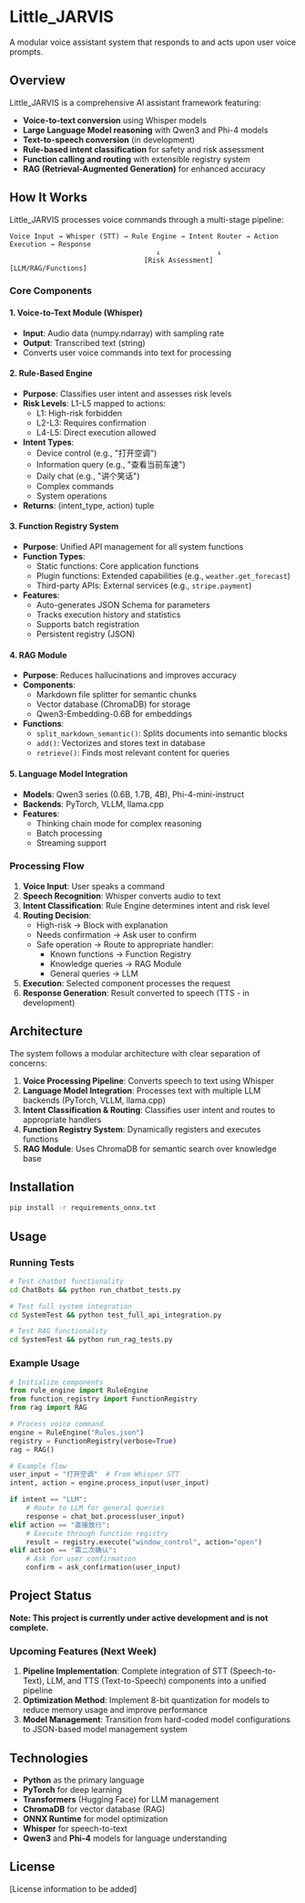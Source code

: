 # Little_JARVIS

A modular voice assistant system that responds to and acts upon user voice prompts.

## Overview

Little_JARVIS is a comprehensive AI assistant framework featuring:
- **Voice-to-text conversion** using Whisper models
- **Large Language Model reasoning** with Qwen3 and Phi-4 models
- **Text-to-speech conversion** (in development)
- **Rule-based intent classification** for safety and risk assessment
- **Function calling and routing** with extensible registry system
- **RAG (Retrieval-Augmented Generation)** for enhanced accuracy

## How It Works

Little_JARVIS processes voice commands through a multi-stage pipeline:

```
Voice Input → Whisper (STT) → Rule Engine → Intent Router → Action Execution → Response
                                    ↓              ↓
                                 [Risk Assessment]  [LLM/RAG/Functions]
```

### Core Components

#### 1. Voice-to-Text Module (Whisper)
- **Input**: Audio data (numpy.ndarray) with sampling rate
- **Output**: Transcribed text (string)
- Converts user voice commands into text for processing

#### 2. Rule-Based Engine
- **Purpose**: Classifies user intent and assesses risk levels
- **Risk Levels**: L1-L5 mapped to actions:
  - L1: High-risk forbidden
  - L2-L3: Requires confirmation
  - L4-L5: Direct execution allowed
- **Intent Types**:
  - Device control (e.g., "打开空调")
  - Information query (e.g., "查看当前车速")
  - Daily chat (e.g., "讲个笑话")
  - Complex commands
  - System operations
- **Returns**: (intent_type, action) tuple

#### 3. Function Registry System
- **Purpose**: Unified API management for all system functions
- **Function Types**:
  - Static functions: Core application functions
  - Plugin functions: Extended capabilities (e.g., `weather.get_forecast`)
  - Third-party APIs: External services (e.g., `stripe.payment`)
- **Features**:
  - Auto-generates JSON Schema for parameters
  - Tracks execution history and statistics
  - Supports batch registration
  - Persistent registry (JSON)

#### 4. RAG Module
- **Purpose**: Reduces hallucinations and improves accuracy
- **Components**:
  - Markdown file splitter for semantic chunks
  - Vector database (ChromaDB) for storage
  - Qwen3-Embedding-0.6B for embeddings
- **Functions**:
  - `split_markdown_semantic()`: Splits documents into semantic blocks
  - `add()`: Vectorizes and stores text in database
  - `retrieve()`: Finds most relevant content for queries

#### 5. Language Model Integration
- **Models**: Qwen3 series (0.6B, 1.7B, 4B), Phi-4-mini-instruct
- **Backends**: PyTorch, VLLM, llama.cpp
- **Features**:
  - Thinking chain mode for complex reasoning
  - Batch processing
  - Streaming support

### Processing Flow

1. **Voice Input**: User speaks a command
2. **Speech Recognition**: Whisper converts audio to text
3. **Intent Classification**: Rule Engine determines intent and risk level
4. **Routing Decision**:
   - High-risk → Block with explanation
   - Needs confirmation → Ask user to confirm
   - Safe operation → Route to appropriate handler:
     - Known functions → Function Registry
     - Knowledge queries → RAG Module
     - General queries → LLM
5. **Execution**: Selected component processes the request
6. **Response Generation**: Result converted to speech (TTS - in development)

## Architecture

The system follows a modular architecture with clear separation of concerns:

1. **Voice Processing Pipeline**: Converts speech to text using Whisper
2. **Language Model Integration**: Processes text with multiple LLM backends (PyTorch, VLLM, llama.cpp)
3. **Intent Classification & Routing**: Classifies user intent and routes to appropriate handlers
4. **Function Registry System**: Dynamically registers and executes functions
5. **RAG Module**: Uses ChromaDB for semantic search over knowledge base

## Installation

```bash
pip install -r requirements_onnx.txt
```

## Usage

### Running Tests
```bash
# Test chatbot functionality
cd ChatBots && python run_chatbot_tests.py

# Test full system integration
cd SystemTest && python test_full_api_integration.py

# Test RAG functionality
cd SystemTest && python run_rag_tests.py
```

### Example Usage

```python
# Initialize components
from rule_engine import RuleEngine
from function_registry import FunctionRegistry
from rag import RAG

# Process voice command
engine = RuleEngine("Rules.json")
registry = FunctionRegistry(verbose=True)
rag = RAG()

# Example flow
user_input = "打开空调"  # From Whisper STT
intent, action = engine.process_input(user_input)

if intent == "LLM":
    # Route to LLM for general queries
    response = chat_bot.process(user_input)
elif action == "直接放行":
    # Execute through function registry
    result = registry.execute("window_control", action="open")
elif action == "需二次确认":
    # Ask for user confirmation
    confirm = ask_confirmation(user_input)
```

## Project Status

**Note: This project is currently under active development and is not complete.**

### Upcoming Features (Next Week)

1. **Pipeline Implementation**: Complete integration of STT (Speech-to-Text), LLM, and TTS (Text-to-Speech) components into a unified pipeline
2. **Optimization Method**: Implement 8-bit quantization for models to reduce memory usage and improve performance
3. **Model Management**: Transition from hard-coded model configurations to JSON-based model management system

## Technologies

- **Python** as the primary language
- **PyTorch** for deep learning
- **Transformers** (Hugging Face) for LLM management
- **ChromaDB** for vector database (RAG)
- **ONNX Runtime** for model optimization
- **Whisper** for speech-to-text
- **Qwen3** and **Phi-4** models for language understanding

## License

[License information to be added]